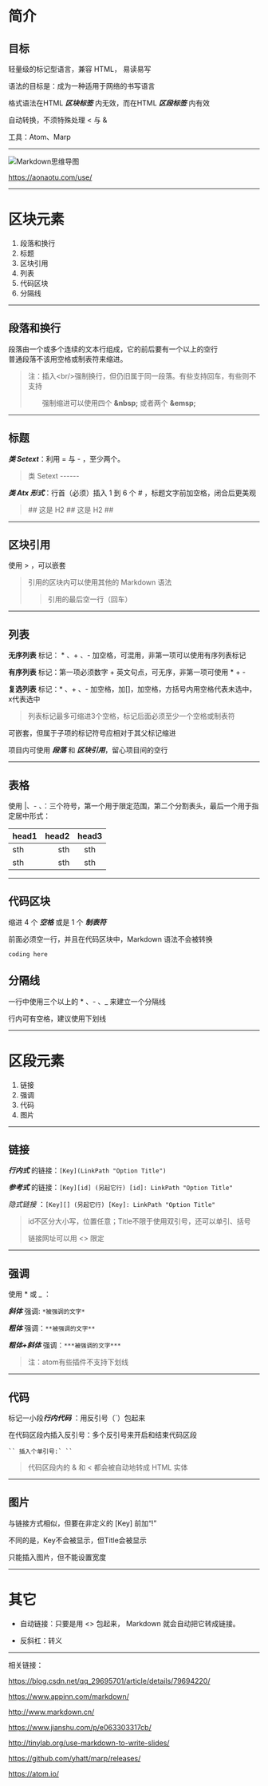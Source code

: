 # 简介
## 目标

轻量级的标记型语言，兼容 HTML， 易读易写

语法的目标是：成为一种适用于网络的书写语言

格式语法在HTML ***区块标签*** 内无效，而在HTML ***区段标签*** 内有效

自动转换，不须特殊处理 < 与 &

工具：Atom、Marp

---

![](./picture/a.jpg "Markdown思维导图")

<https://aonaotu.com/use/>

---

# 区块元素

1. 段落和换行
2. 标题
3. 区块引用
4. 列表
5. 代码区块
6. 分隔线

---

## 段落和换行

段落由一个或多个连续的文本行组成，它的前后要有一个以上的空行<br/>普通段落不该用空格或制表符来缩进。

> 注：插入\<br/>强制换行，但仍旧属于同一段落。有些支持回车，有些则不支持
>
> &emsp;&emsp;强制缩进可以使用四个 **\&nbsp;** 或者两个 **\&emsp;**

[^_^]: '上面那一行很难看'

---

## 标题
***类 Setext***：利用 = 与 - ，至少两个。
> 类 Setext
> \------

***类 Atx 形式***：行首（必须）插入 1 到 6 个 # ，标题文字前加空格，闭合后更美观
> \## 这是 H2
> \## 这是 H2 ##

---

## 区块引用
使用 > ，可以嵌套
> 引用的区块内可以使用其他的 Markdown 语法
>> 引用的最后空一行（回车）

---


## 列表
**无序列表** 标记： * 、+ 、- 加空格，可混用，非第一项可以使用有序列表标记

**有序列表** 标记：第一项必须数字 + 英文句点，可无序，非第一项可使用 * + -

**复选列表** 标记：* 、+ 、- 加空格，加[]，加空格，方括号内用空格代表未选中，x代表选中

> 列表标记最多可缩进3个空格，标记后面必须至少一个空格或制表符

可嵌套，但属于子项的标记符号应相对于其父标记缩进

项目内可使用 ***段落*** 和 ***区块引用***，留心项目间的空行

---

## 表格

使用 |、- 、：三个符号，第一个用于限定范围，第二个分割表头，最后一个用于指定居中形式：

| head1 | head2 | head3 |
| ----- | -----:|:-----:|
|  sth  |  sth  |  sth  |
|  sth  |  sth  |  sth  |

---

## 代码区块

缩进 4 个 ***空格*** 或是 1 个 ***制表符***

前面必须空一行，并且在代码区块中，Markdown 语法不会被转换

    coding here

## 分隔线

一行中使用三个以上的 * 、- 、_ 来建立一个分隔线

行内可有空格，建议使用下划线

---

# 区段元素

1. 链接
2. 强调
3. 代码
4. 图片

---

## 链接

***行内式*** 的链接：`` [Key](LinkPath "Option Title") ``

***参考式*** 的链接：`` [Key][id] (另起它行) [id]: LinkPath "Option Title" ``

*隐式链接* ：`` [Key][] (另起它行) [Key]: LinkPath "Option Title" ``

> id不区分大小写，位置任意；Title不限于使用双引号，还可以单引、括号
>
> 链接网址可以用 <> 限定

---

## 强调

使用 * 或 _ ：

***斜体*** 强调: ``*被强调的文字*``

***粗体*** 强调：``**被强调的文字**``

***粗体+斜体*** 强调：``***被强调的文字***``

> 注：atom有些插件不支持下划线

---

## 代码

标记一小段***行内代码*** ：用反引号（\`）包起来

在代码区段内插入反引号：多个反引号来开启和结束代码区段

    `` 插入个单引号:` ``
> 代码区段内的 & 和 < 都会被自动地转成 HTML 实体

---

## 图片

与链接方式相似，但要在非定义的 [Key] 前加“!”

不同的是，Key不会被显示，但Title会被显示

只能插入图片，但不能设置宽度

---

# 其它

* 自动链接：只要是用 <> 包起来， Markdown 就会自动把它转成链接。

* 反斜杠：转义

---

相关链接：

<https://blog.csdn.net/qq_29695701/article/details/79694220/>

<https://www.appinn.com/markdown/>

<http://www.markdown.cn/>

<https://www.jianshu.com/p/e063303317cb/>

<http://tinylab.org/use-markdown-to-write-slides/>

<https://github.com/yhatt/marp/releases/>

<https://atom.io/>
